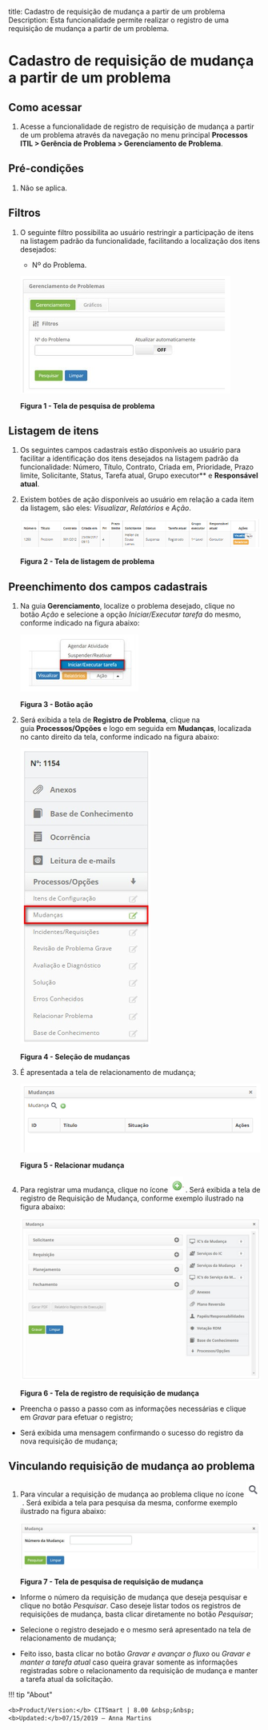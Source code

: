title: Cadastro de requisição de mudança a partir de um problema
Description: Esta funcionalidade permite realizar o registro de uma requisição
de mudança a partir de um problema.

# Cadastro de requisição de mudança a partir de um problema

Como acessar
------------

1.  Acesse a funcionalidade de registro de requisição de mudança a partir de um
    problema através da navegação no menu principal **Processos
    ITIL > Gerência de Problema > Gerenciamento de Problema**.

Pré-condições
-------------

1.  Não se aplica.

Filtros
-------

1.  O seguinte filtro possibilita ao usuário restringir a participação de itens
    na listagem padrão da funcionalidade, facilitando a localização dos itens
    desejados:

    -   Nº do Problema.

    ![Criar](images/change-1.png)
    
    **Figura 1 - Tela de pesquisa de problema**

Listagem de itens
-----------------

1.  Os seguintes campos cadastrais estão disponíveis ao usuário para facilitar a
    identificação dos itens desejados na listagem padrão da
    funcionalidade: Número, Título, Contrato, Criada em, Prioridade, Prazo
    limite, Solicitante, Status, Tarefa atual, Grupo
    executor** e **Responsável atual**.

2.  Existem botões de ação disponíveis ao usuário em relação a cada item da
    listagem, são eles: *Visualizar*, *Relatórios* e *Ação*.

    ![Criar](images/change-2.png)

    **Figura 2 - Tela de listagem de problema**

Preenchimento dos campos cadastrais
-----------------------------------

1.  Na guia **Gerenciamento**, localize o problema desejado, clique no
    botão *Ação* e selecione a opção *Iniciar/Executar tarefa* do mesmo,
    conforme indicado na figura abaixo:

    ![Criar](images/change-3.png)

    **Figura 3 - Botão ação**

1.  Será exibida a tela de **Registro de Problema**, clique na
    guia **Processos/Opções** e logo em seguida em **Mudanças**, localizada no
    canto direito da tela, conforme indicado na figura abaixo:

    ![Criar](images/change-4.png)

    **Figura 4 - Seleção de mudanças**

1.  É apresentada a tela de relacionamento de mudança;

    ![Criar](images/change-5.png)

    **Figura 5 - Relacionar mudança**

1.  Para registrar uma mudança, clique no ícone ![Criar](images/change-6.png) . Será exibida a tela de
    registro de Requisição de Mudança, conforme exemplo ilustrado na figura
    abaixo:

    ![Criar](images/change-7.png)

    **Figura 6 - Tela de registro de requisição de mudança**

-   Preencha o passo a passo com as informações necessárias e clique
    em *Gravar* para efetuar o registro;

-   Será exibida uma mensagem confirmando o sucesso do registro da nova
    requisição de mudança;

Vinculando requisição de mudança ao problema
--------------------------------------------

1.  Para vincular a requisição de mudança ao problema clique no ícone ![Criar](images/change-8.png) .
    Será exibida a tela para pesquisa da mesma, conforme exemplo ilustrado na
    figura abaixo:

    ![Criar](images/change-9.png)

    **Figura 7 - Tela de pesquisa de requisição de mudança**

-   Informe o número da requisição de mudança que deseja pesquisar e clique no
    botão *Pesquisar*. Caso deseje listar todos os registros de requisições de
    mudança, basta clicar diretamente no botão *Pesquisar*;

-   Selecione o registro desejado e o mesmo será apresentado na tela de
    relacionamento de mudança;

-   Feito isso, basta clicar no botão *Gravar e avançar o fluxo* ou *Gravar e
    manter a tarefa atual* caso queira gravar somente as informações registradas
    sobre o relacionamento da requisição de mudança e manter a tarefa atual da
    solicitação.


!!! tip "About"

    <b>Product/Version:</b> CITSmart | 8.00 &nbsp;&nbsp;
    <b>Updated:</b>07/15/2019 – Anna Martins
